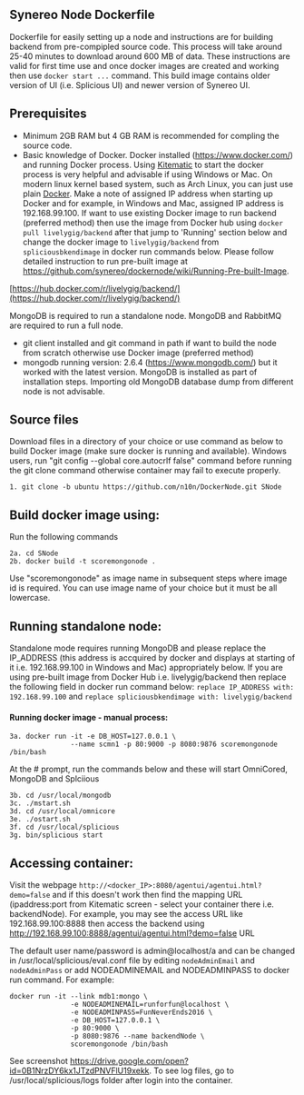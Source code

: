 
## Synereo Node Dockerfile

Dockerfile for easily setting up a node and instructions are for building backend from pre-compipled source code. This process will take around 25-40 minutes to download around 600 MB of data. These instructions are valid for first time use and once docker images are created and working then use `docker start ...` command. This build image contains older version of UI (i.e. Splicious UI) and newer version of Synereo UI.

## Prerequisites
 * Minimum 2GB RAM but 4 GB RAM is recommended for compling the source code.
 * Basic knowledge of Docker. Docker installed (https://www.docker.com/) and running Docker process. Using  [Kitematic](https://docs.docker.com/kitematic/) to start the docker process is very helpful and advisable if using Windows or Mac. On modern linux kernel based system, such as Arch Linux, you can just use plain [Docker](https://wiki.archlinux.org/index.php/Docker). Make a note of assigned IP address when starting up Docker and for example, in Windows and Mac, assigned IP address is 192.168.99.100. If want to use existing Docker image to run backend (preferred method) then use the image from Docker hub using `docker pull livelygig/backend` after that jump to 'Running' section below and change the docker image to `livelygig/backend` from `spliciousbkendimage` in docker run commands below. Please follow detailed instruction to run pre-built image at https://github.com/synereo/dockernode/wiki/Running-Pre-built-Image.  
  
  [https://hub.docker.com/r/livelygig/backend/](https://hub.docker.com/r/livelygig/backend/)
  
  MongoDB is required to run a standalone node. MongoDB and RabbitMQ are required to run a full node. 
  
 * git client installed and git command in path if want to build the node from scratch otherwise use Docker image (preferred method)
 * mongodb running version: 2.6.4 (https://www.mongodb.com/) but it worked with the latest version. MongoDB is installed as part of installation steps. Importing old MongoDB database dump from different node is not advisable.

## Source files
Download files in a directory of your choice or use command as below to build Docker image (make sure docker is running and available). Windows users, run "git config --global core.autocrlf false" command before running the git clone command otherwise container may fail to execute properly.

    1. git clone -b ubuntu https://github.com/n10n/DockerNode.git SNode

## Build docker image using: 
Run the following commands

    2a. cd SNode
    2b. docker build -t scoremongonode . 

  Use "scoremongonode" as image name in subsequent steps where image id is required. You can use image name of your choice but it must be all lowercase. 
 
## Running standalone node:
Standalone mode requires running MongoDB and please replace the IP_ADDRESS (this address is accquired by docker and displays at starting of it i.e. 192.168.99.100 in Windows and Mac) appropriately below. If you are using pre-built image from Docker Hub i.e. livelygig/backend then replace the following field in docker run command below:
    `replace IP_ADDRESS with: 192.168.99.100` and `replace spliciousbkendimage with: livelygig/backend` 

#### Running docker image - manual process: 

    3a. docker run -it -e DB_HOST=127.0.0.1 \
                   --name scmn1 -p 80:9000 -p 8080:9876 scoremongonode /bin/bash
  
At the # prompt, run the commands below and these will start OmniCored, MongoDB and Splciious
    
    3b. cd /usr/local/mongodb
    3c. ./mstart.sh
    3d. cd /usr/local/omnicore
    3e. ./ostart.sh
    3f. cd /usr/local/splicious
    3g. bin/splicious start

## Accessing container:

Visit the webpage `http://<docker_IP>:8080/agentui/agentui.html?demo=false` and if this doesn't work then find the mapping URL (ipaddress:port from Kitematic screen - select your container there i.e. backendNode). For example, you may see the access URL like 192.168.99.100:8888 then access the backend using http://192.168.99.100:8888/agentui/agentui.html?demo=false URL

The default user name/password is admin@localhost/a and can be changed in /usr/local/splicious/eval.conf file by editing `nodeAdminEmail` and `nodeAdminPass` or add NODEADMINEMAIL and NODEADMINPASS to docker run command. For example:
  ```
  docker run -it --link mdb1:mongo \
                 -e NODEADMINEMAIL=runforfun@localhost \
                 -e NODEADMINPASS=FunNeverEnds2016 \
                 -e DB_HOST=127.0.0.1 \
                 -p 80:9000 \
                 -p 8080:9876 --name backendNode \
                 scoremongonode /bin/bash
  ```
See screenshot 
https://drive.google.com/open?id=0B1NrzDY6kx1JTzdPNVFlU19xekk. To see log files, go to /usr/local/splicious/logs folder after login into the container.

